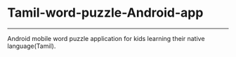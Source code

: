 # Tamil-word-puzzle-Android-app
---
Android mobile word puzzle application for kids learning their native language(Tamil).

